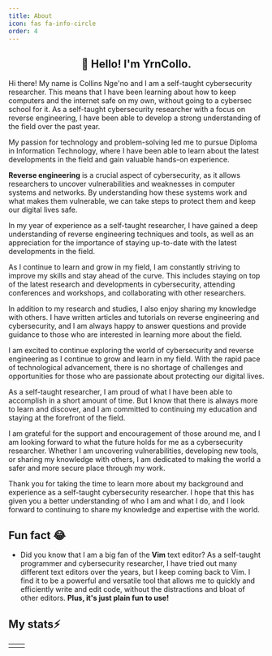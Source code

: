 ```yaml
---
title: About
icon: fas fa-info-circle
order: 4
---
```

<h2 align="center">👋 Hello! I'm YrnCollo.</h2>
 
Hi there! My name is Collins Nge'no and I am a self-taught cybersecurity researcher. This means that I have been learning about how to keep computers and the internet safe on my own, without going to a cybersec school for it.
As a self-taught cybersecurity researcher with a focus on reverse engineering, I have been able to develop a strong understanding of the field over the past year.

My passion for technology and problem-solving led me to pursue Diploma in Information Technology, where I have been able to learn about the latest developments in the field and gain valuable hands-on experience.

**Reverse engineering** is a crucial aspect of cybersecurity, as it allows researchers to uncover vulnerabilities and weaknesses in computer systems and networks. By understanding how these systems work and what makes them vulnerable, we can take steps to protect them and keep our digital lives safe.

In my year of experience as a self-taught researcher, I have gained a deep understanding of reverse engineering techniques and tools, as well as an appreciation for the importance of staying up-to-date with the latest developments in the field.

As I continue to learn and grow in my field, I am constantly striving to improve my skills and stay ahead of the curve. This includes staying on top of the latest research and developments in cybersecurity, attending conferences and workshops, and collaborating with other researchers.

In addition to my research and studies, I also enjoy sharing my knowledge with others. I have written articles and tutorials on reverse engineering and cybersecurity, and I am always happy to answer questions and provide guidance to those who are interested in learning more about the field.

I am excited to continue exploring the world of cybersecurity and reverse engineering as I continue to grow and learn in my field. With the rapid pace of technological advancement, there is no shortage of challenges and opportunities for those who are passionate about protecting our digital lives.

As a self-taught researcher, I am proud of what I have been able to accomplish in a short amount of time. But I know that there is always more to learn and discover, and I am committed to continuing my education and staying at the forefront of the field.

I am grateful for the support and encouragement of those around me, and I am looking forward to what the future holds for me as a cybersecurity researcher. Whether I am uncovering vulnerabilities, developing new tools, or sharing my knowledge with others, I am dedicated to making the world a safer and more secure place through my work.

Thank you for taking the time to learn more about my background and experience as a self-taught cybersecurity researcher. I hope that this has given you a better understanding of who I am and what I do, and I look forward to continuing to share my knowledge and expertise with the world.

## Fun fact 😂
* Did you know that I am a big fan of the **Vim** text editor? As a self-taught programmer and cybersecurity researcher, I have tried out many different text editors over the years, but I keep coming back to Vim. I find it to be a powerful and versatile tool that allows me to quickly and efficiently write and edit code, without the distractions and bloat of other editors. **Plus, it's just plain fun to use!**


## My stats⚡ 

<table>
  <tr>
    <td>
        <script src="https://www.hackthebox.eu/badge/528308"></script>
    </td>
    <td>
        <script src="https://tryhackme.com/badge/399452"></script>
    </td>
  </tr>
</table>


